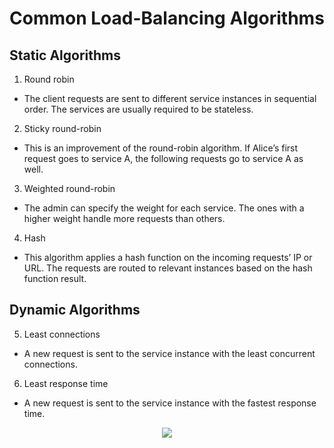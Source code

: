 # Common Load-Balancing Algorithms

## Static Algorithms

1. Round robin

- The client requests are sent to different service instances in sequential order. The services are usually required to be stateless.

2. Sticky round-robin

- This is an improvement of the round-robin algorithm. If Alice’s first request goes to service A, the following requests go to service A as well.

3. Weighted round-robin

- The admin can specify the weight for each service. The ones with a higher weight handle more requests than others.

4. Hash

- This algorithm applies a hash function on the incoming requests’ IP or URL. The requests are routed to relevant instances based on the hash function result.

## Dynamic Algorithms

5. Least connections

- A new request is sent to the service instance with the least concurrent connections.

6. Least response time

- A new request is sent to the service instance with the fastest response time.

<div style="text-align: center;">
  <img src="https://pbs.twimg.com/media/F2bG23jbkAAzbMG?format=jpg&name=4096x4096">
</div>
